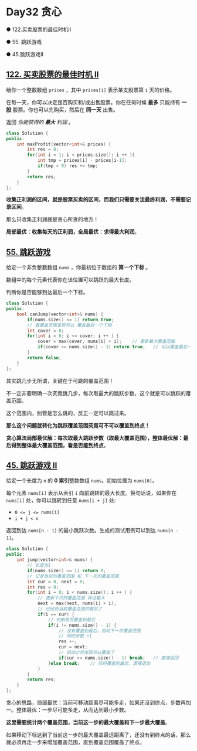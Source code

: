 # Day32 贪心

● 122.买卖股票的最佳时机II 

● 55. 跳跃游戏 

● 45.跳跃游戏II 

## [122. 买卖股票的最佳时机 II](https://leetcode.cn/problems/best-time-to-buy-and-sell-stock-ii/description/)

给你一个整数数组 `prices` ，其中 `prices[i]` 表示某支股票第 `i` 天的价格。

在每一天，你可以决定是否购买和/或出售股票。你在任何时候 **最多** 只能持有 **一股** 股票。你也可以先购买，然后在 **同一天** 出售。

返回 *你能获得的 **最大** 利润* 。

```cpp
class Solution {
public:
    int maxProfit(vector<int>& prices) {
        int res = 0;
        for(int i = 1; i < prices.size(); i ++ ){
            int tmp = prices[i] - prices[i-1];
            if(tmp > 0) res += tmp;
        }
        return res;
    }
};
```

**收集正利润的区间，就是股票买卖的区间，而我们只需要关注最终利润，不需要记录区间**。

那么只收集正利润就是贪心所贪的地方！

**局部最优：收集每天的正利润，全局最优：求得最大利润**。



## [55. 跳跃游戏](https://leetcode.cn/problems/jump-game/description/)

给定一个非负整数数组 `nums` ，你最初位于数组的 **第一个下标** 。

数组中的每个元素代表你在该位置可以跳跃的最大长度。

判断你是否能够到达最后一个下标。

```cpp
class Solution {
public:
    bool canJump(vector<int>& nums) {
        if(nums.size() <= 1) return true;
        // 看覆盖范围是否可以 覆盖最后一个下标
        int cover = 0;
        for(int i = 0; i <= cover; i ++ ) {
            cover = max(cover, nums[i] + i);    // 更新最大覆盖范围
            if(cover >= nums.size() - 1) return true;   // 可以覆盖最后一个元素了
        }
        return false;
    }   
};
```

其实跳几步无所谓，关键在于可跳的覆盖范围！

不一定非要明确一次究竟跳几步，每次取最大的跳跃步数，这个就是可以跳跃的覆盖范围。

这个范围内，别管是怎么跳的，反正一定可以跳过来。

**那么这个问题就转化为跳跃覆盖范围究竟可不可以覆盖到终点！**

**贪心算法局部最优解：每次取最大跳跃步数（取最大覆盖范围），整体最优解：最后得到整体最大覆盖范围，看是否能到终点**。



## [45. 跳跃游戏 II](https://leetcode.cn/problems/jump-game-ii/description/)

给定一个长度为 `n` 的 **0 索引**整数数组 `nums`。初始位置为 `nums[0]`。

每个元素 `nums[i]` 表示从索引 `i` 向前跳转的最大长度。换句话说，如果你在 `nums[i]` 处，你可以跳转到任意 `nums[i + j]` 处:

- `0 <= j <= nums[i]` 
- `i + j < n`

返回到达 `nums[n - 1]` 的最小跳跃次数。生成的测试用例可以到达 `nums[n - 1]`。

```cpp
class Solution {
public:
    int jump(vector<int>& nums) {
        // 长度为1
        if(nums.size() <= 1) return 0;
        // 记录当前的覆盖范围 和 下一次的覆盖范围
        int cur = 0, next = 0;
        int res = 0;
        for(int i = 0; i < nums.size(); i ++ ) {
            // 更新下次的覆盖范围 保证最大
            next = max(next, nums[i] + i);
            // 已经到当前覆盖范围的最后了
            if(i == cur) {
                // 判断是否覆盖到最后
                if(i != nums.size() - 1) {
                    // 没有覆盖到最后，启动下一次覆盖范围
                    // 同时步数 +1
                    res ++;
                    cur = next;
                    // 启动之后发现可以覆盖了
                    if(cur >= nums.size() - 1) break;   // 直接返回
                }else break;    // 已经覆盖到最后，直接退出
            }
        }
        return res;
    }
};
```

贪心的思路，局部最优：当前可移动距离尽可能多走，如果还没到终点，步数再加一。整体最优：一步尽可能多走，从而达到最小步数。

**这里需要统计两个覆盖范围，当前这一步的最大覆盖和下一步最大覆盖**。

如果移动下标达到了当前这一步的最大覆盖最远距离了，还没有到终点的话，那么就必须再走一步来增加覆盖范围，直到覆盖范围覆盖了终点。